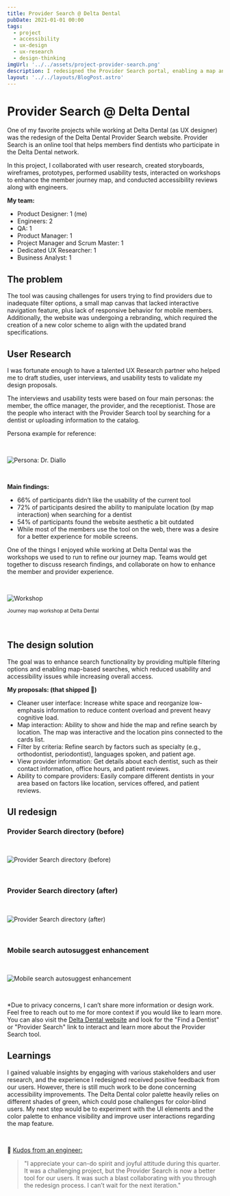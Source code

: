 ```yaml
---
title: Provider Search @ Delta Dental
pubDate: 2021-01-01 00:00
tags:
  - project
  - accessibility
  - ux-design
  - ux-research
  - design-thinking
imgUrl: '../../assets/project-provider-search.png'
description: I redesigned the Provider Search portal, enabling a map and list of interactions. The goal was to improve usability and to reduce accessibility issues, as well as increasing the overall access. 
layout: '../../layouts/BlogPost.astro'
---
```


# Provider Search @ Delta Dental

One of my favorite projects while working at Delta Dental (as UX designer) was the redesign of the Delta Dental Provider Search website. Provider Search is an online tool that helps members find dentists who participate in the Delta Dental network. 

In this project, I collaborated with user research, created storyboards, wireframes, prototypes, performed usability tests, interacted on workshops to enhance the member journey map, and conducted accessibility reviews along with engineers. 

**My team:**
   - Product Designer: 1 (me) 
   - Engineers: 2
   - QA: 1 
   - Product Manager: 1
   - Project Manager and Scrum Master: 1
   - Dedicated UX Researcher: 1 
   - Business Analyst: 1

## The problem 

The tool was causing challenges for users trying to find providers due to inadequate filter options, a small map canvas that lacked interactive navigation feature, plus lack of responsive behavior for mobile members. Additionally, the website was undergoing a rebranding, which required the creation of a new color scheme to align with the updated brand specifications. 

## User Research 

I was fortunate enough to have a talented UX Research partner who helped me to draft studies, user interviews, and usability tests to validate my design proposals. 

The interviews and usability tests were based on four main personas: the member, the office manager, the provider, and the receptionist. Those are the people who interact with the Provider Search tool by searching for a dentist or uploading information to the catalog. 

Persona example for reference: 

<br/>

![Persona: Dr. Diallo](../../assets/project-provider-search-persona.jpg)

<br/>

**Main findings:**

   - 66% of participants didn’t like the usability of the current tool 
   - 72% of participants desired the ability to manipulate location (by map interaction) when searching for a dentist 
   - 54% of participants found the website aesthetic a bit outdated 
   - While most of the members use the tool on the web, there was a desire for a better experience for mobile screens. 

One of the things I enjoyed while working at Delta Dental was the workshops we used to run to refine our journey map. Teams would get together to discuss research findings, and collaborate on how to enhance the member and provider experience. 

<br/>

![Workshop](../../assets/project-provider-search-workshop-dd.jpg)

<small>Journey map workshop at Delta Dental</small>

<br/>

## The design solution 

The goal was to enhance search functionality by providing multiple filtering options and enabling map-based searches, which reduced usability and accessibility issues while increasing overall access.

**My proposals: (that shipped 🎉)**

   - Cleaner user interface: Increase white space and reorganize low-emphasis information to reduce content overload and prevent heavy cognitive load.
   - Map interaction: Ability to show and hide the map and refine search by location. The map was interactive and the location pins connected to the cards list. 
   - Filter by criteria: Refine search by factors such as specialty (e.g., orthodontist, periodontist), languages spoken, and patient age.  
   - View provider information: Get details about each dentist, such as their contact information, office hours, and patient reviews.  
   - Ability to compare providers: Easily compare different dentists in your area based on factors like location, services offered, and patient reviews.

## UI redesign   

### Provider Search directory (before) 

<br/>

![Provider Search directory (before)](../../assets/project-provider-search-directory-before.jpg)

<br/>

### Provider Search directory (after)

<br/>

![Provider Search directory (after)](../../assets/project-provider-search-directory-after.jpg)

<br/>

### Mobile search autosuggest enhancement 

<br/>

![Mobile search autosuggest enhancement ](../../assets/project-provider-search-autosuggest-mobile.png)

<br/>

*Due to privacy concerns, I can’t share more information or design work. Feel free to reach out to me for more context if you would like to learn more. You can also visit the [Delta Dental website](https://www.deltadental.com/us/en/member/find-a-dentist.html) and look for the "Find a Dentist" or "Provider Search" link to interact and learn more about the Provider Search tool.  

## Learnings 

I gained valuable insights by engaging with various stakeholders and user research, and the experience I redesigned received positive feedback from our users. However, there is still much work to be done concerning accessibility improvements. The Delta Dental color palette heavily relies on different shades of green, which could pose challenges for color-blind users. My next step would be to experiment with the UI elements and the color palette to enhance visibility and improve user interactions regarding the map feature.

<br/>

💙 <ins>Kudos from an engineer:</ins>

> "I appreciate your can-do spirit and joyful attitude during this quarter. It was a challenging project, but the  Provider Search is now a better tool for our users. It was such a blast collaborating with you through the redesign process. I can’t wait for the next iteration."

<br/>